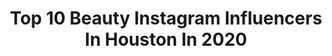 ---
title: Top 10 Beauty Instagram Influencers In Houston In 2020
description: >-
  Find top beauty Instagram influencers in Houston in 2020. Most popular hashtags: #houston #naturalhair #amazonfinds #afro.
platform: Instagram
profiles:
  - username: "braidsbykamesha"
    fullname: >-
      Ka’Mesha Cathcart
    location: "United States"
    followers: 20203
    engagement: 1302
    commentsToLikes: 0.024172
    id: ck15pc7izx5gk0i19c1oz3noz
    verified: false
    hashtags: "#blackwomen, #eyelashes, #knotlessboxbraids, #jumboboxbraids"
  - username: "juanyyasminn"
    fullname: >-
      Juany Yasmin
    location: "United States"
    followers: 72924
    engagement: 826
    commentsToLikes: 0.098356
    id: ck0tyv6l5o70l0i19bh6lou6e
    verified: false
    hashtags: "#vaquera, #laninafresa, #dailyparenting, #mommyblogger"
  - username: "bagd_pnda"
    fullname: >-
      
    location: "United States"
    followers: 14130
    engagement: 537
    commentsToLikes: 0.023715
    id: ck5zoagtdq4bh0i14qmizco4m
    verified: false
    hashtags: "#socialmustang, #mustangsofinstagram, #travelphotography, #mustangnation"
  - username: "mena_adubea"
    fullname: >-
      HOUSTON BEAUTY CONTENT CREATOR
    location: "United States"
    followers: 60795
    engagement: 330
    commentsToLikes: 0.027877
    id: ck5hm3snflbo30i11l4hql6ek
    verified: false
    hashtags: "#naturalnails, #instaskincare, #wighack, #naturalhair"
  - username: "lifetolauren"
    fullname: >-
      Lifestyle Blog
    location: "United States"
    followers: 73657
    engagement: 178
    commentsToLikes: 0.058193
    id: ck0txw805kprq0i19y8nl6w6j
    verified: false
    hashtags: "#selfcare, #ltkmothersday, #bumpstyle, #summerstyle"
  - username: "charmingcharltonphotos"
    fullname: >-
      CHARMING  CHARLTON
    location: "United States"
    followers: 57133
    engagement: 56
    commentsToLikes: 0.039330
    id: ck0tt00bc0k950i19fns6158u
    verified: false
    hashtags: "#charmingcharlton, #houstonphotographer, #uneditedphoto, #irunwithahmaud"
  - username: "nadiaisabelmakeup"
    fullname: >-
      Nadia Isabel Tabban
    location: "United States"
    followers: 11435
    engagement: 516
    commentsToLikes: 0.142205
    id: ck15q6nso1d7i0i193pwrhoyl
    verified: false
    hashtags: "#20, #privatesocietycosmetics, #identidad, #pixipretties"
  - username: "jessicamelgoza_"
    fullname: >-
      𝐉 𝐄 𝐒 𝐒 𝐈 𝐂 𝐀
    location: "United States"
    followers: 12410
    engagement: 556
    commentsToLikes: 0.322708
    id: ck14j9uovja5r0i19msnx1s88
    verified: false
    hashtags: "#designerdupes, #tiedyefashion, #whiteteamoments, #cincodemayo"
  - username: "luxebeemakeuplounge"
    fullname: >-
      Houston’s #1 Beauty Store 💁‍♀️
    location: "United States"
    followers: 20934
    engagement: 15
    commentsToLikes: 0.014822
    id: ck15rg7s47rxm0i19uhtxymne
    verified: false
    hashtags: ""
  - username: "elianedjema"
    fullname: >-
      Eliane Djema, Esq. 🇨🇩
    location: "United States"
    followers: 10863
    engagement: 964
    commentsToLikes: 0.073983
    id: ck14jsacrlxan0i19hoiht9zb
    verified: false
    hashtags: "#iaintscared, #fashion, #blogger, #wcw"
---